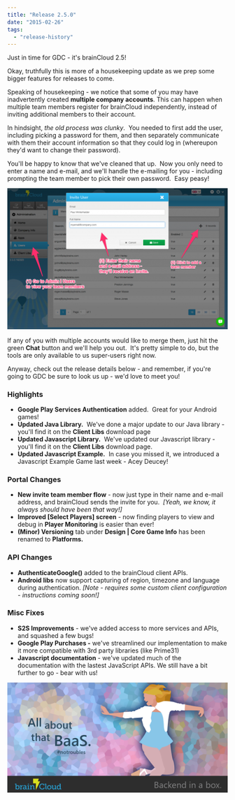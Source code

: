 ```yaml
---
title: "Release 2.5.0"
date: "2015-02-26"
tags: 
  - "release-history"
---
```


Just in time for GDC - it's brainCloud 2.5!

Okay, truthfully this is more of a housekeeping update as we prep some bigger features for releases to come.

Speaking of housekeeping - we notice that some of you may have inadvertently created **multiple company accounts**. This can happen when multiple team members register for brainCloud independently, instead of inviting additional members to their account.

In hindsight, _the old process was clunky_.  You needed to first add the user, including picking a password for them, and then separately communicate with them their account information so that they could log in (whereupon they'd want to change their password).

You'll be happy to know that we've cleaned that up.  Now you only need to enter a name and e-mail, and we'll handle the e-mailing for you - including prompting the team member to pick their own password.  Easy peasy!

[![inviting_new_team_members](images/inviting_new_team_members-1024x655.png)](images/inviting_new_team_members.png)

If any of you with multiple accounts would like to merge them, just hit the green **Chat** button and we'll help you out.  It's pretty simple to do, but the tools are only available to us super-users right now.

Anyway, check out the release details below - and remember, if you're going to GDC be sure to look us up - we'd love to meet you!

### Highlights

- **Google Play Services Authentication** added.  Great for your Android games!
- **Updated Java Library.**  We've done a major update to our Java library - you'll find it on the **Client Libs** download page
- **Updated Javascript Library.**  We've updated our Javascript library - you'll find it on the **Client Libs** download page.
- **Updated Javascript Example.**  In case you missed it, we introduced a Javascript Example Game last week - Acey Deucey!

### Portal Changes

- **New invite team member flow** \- now just type in their name and e-mail address, and brainCloud sends the invite for you.  _[Yeah, we know, it always should have been that way!]_
- **Improved [Select Players] screen** - now finding players to view and debug in **Player Monitoring** is easier than ever!
- **(Minor) Versioning** tab under **Design | Core Game Info** has been renamed to **Platforms.**

### API Changes

- **AuthenticateGoogle()** added to the brainCloud client APIs.
- **Android libs** now support capturing of region, timezone and language during authentication. _[Note - requires some custom client configuration - instructions coming soon!]_

### Misc Fixes

- **S2S Improvements** - we've added access to more services and APIs, and squashed a few bugs!
- **Google Play Purchases -** we've streamlined our implementation to make it more compatible with 3rd party libraries (like Prime31)
- **Javascript documentation** - we've updated much of the documentation with the lastest JavaScript APIs. We still have a bit further to go - bear with us!

[![BC_TwitterPromo_18](images/BC_TwitterPromo_18-1024x512.png)](images/BC_TwitterPromo_18.png)
